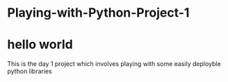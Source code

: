 # Playing-with-Python-Project-1
# hello world
This is the day 1 project which involves playing with some easily deployble python libraries
